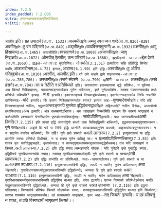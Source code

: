 ```yaml
---
index: 7.2.5
index_padded: 7.2.005
sutra: ह्य्यन्तक्षणश्वसजागृणिश्व्येदिताम्
vritti: nyasa

---
```

`अग्रहीत्` इति। ग्रह उपादाने` (धा.पा. 1533)। `अस्यमीत्` इति। `स्थमु स्वन ध्वन शब्दे`(धा.पा.826)-828) `अवमीत्` इति। `टु वम उद्गिरणे` (धा.पा.849)। `अद्यतीत्` इति। `व्ययवित्तसमुत्सर्गे` (धा.पा.1932) `अक्षणीत्` इति। `क्षणु हिंसायाम्` (धा.पा.1465) अश्वसीदिति। `श्वसप्राणने` (दा.पा.1069)। `अजागरीत्` इति। `जागृ निद्राक्षये` (धा.पा.1072)। `औनयीत् ऐलयीत्` `ऊन परिहाणे` (धा.पा.1888), झ्र्परिहरणे--धा।पा।ट `ईल प्रेरणे` (धा.पा.1660), झ्र्`इल`--धा।पा।ट चुरादिणिच्। `नोनयति` (3.1.51) इत्यादिना चङि प्रतिषिद्धे सिजेव भवति, `आडजादीनाम्` (6.4.72) इत्याट्, `आटश्च` (6.1.90) इति वृद्धिः। `अश्वयीत्` इति। `टु ओश्यि गतिवृद्द्योः` (धा.पा.1010)। `अरगीत्, अलगीत् इति। `रगे लगे सङ्गे झ्र्रगे शङ्कायाम्--धा।पा।ट (धा.पा.785,786)। `अस्थागीत्` इति। `स्थगे संवरणे` (धा.पा.790) झ्र्`ष्टगे`--धा।पा।ट `अकखीत्` इति। `कखे हसने` (धा.पा.784)।
`सा च नेटीति न प्रतिषिध्यते` इति। अनन्तराया हलन्तक्षणाया वृद्धेः प्रतिषेधः, न पूर्वस्याः। अथ किमर्थं णिश्विग्रहणम्, यावतान्तरङ्गत्वादेवात्र गुणेन भवितव्यम्, कृते गुणेऽयादेशेन, ततश्च यकारान्तत्वादेव तथोः प्रतिषेधो भविष्यति? इत्याह--`न च` इत्यादि। इदमन्तरङ्गत्वं सिच्यभ्युपेत्योक्तम्। इदानीमन्तरङ्गत्वमेव सिचि नास्तीति दर्शयितमाह--`यदि` इत्यादि। किं कारणं णिश्विग्रहणमनर्थकं स्यात्? इत्यात आह--`गुणायादेशयोः` इति। यदि तर्हि सिच्यन्तरङ्गत्वं नास्ति, यदुक्तं `अन्तरङ्गमपि गुणमेषा वृद्धिर्वचनाद्वाधते` इति तद्विरुध्यते? नास्ति विरोधः, अध्यारोप्यो तथाभिधानात्।
`अथ` इत्यादि। अत्र वक्ष्यमाणोऽभिप्रायः। अथ जागृग्रहणं किमर्थमिति पृष्टस्य किं कारणं जागृग्रहणं न कर्त्तव्यमिति प्रश्नावसरे येनाभिप्रायेण पृष्टवांस्तमाविष्कर्त्तुमाह--`जाग्रोऽविचिण्` इत्यादि। यथा जागरयतीत्यादौ `अचो ञ्णिति` (7.2.115) इति प्राप्तां वृद्धिं जागर्त्तर्गुणो बाधते तथा सिचिवृद्धिमपि बाधिध्यते, वृद्ध्यपवादत्वाद्गुणशास्त्रसय। `गृणे कत` इत्यादि। अकृते हि गणे या सिचि वृद्धिः प्राप्नोति सापवादत्वाद्गुणेन बाध्यते; अकृतार्थत्वाद्गुणशास्त्रस्य। न च साऽनेन वचनेन बाधिष्यते; किं तर्हि? गुणे कृते रपरत्वे च `अतो ल्रान्तस्य` (7.2.2) इत्युत्तरकालं या वृद्धि प्राप्नोति तस्याः प्रतिषेधो विधीयते, न च शक्या गुणेन बाधितुं सा। न हि `जाग्रोऽविचिण्णल्ङित्सु` (7.3.85) इति शास्त्रं पुनः प्रवर्त्तितुमुत्सहते; कृतार्थत्वात्। न चान्यद्गुणलक्षणमस्त्युत्तरकालवृद्धेर्बाधकम्। तत्र यदि जागग्रहणं न क्रियते, `अतो ल्रान्तस्य` (7.2.2) इति वृद्धि स्यात्।
`अथ` इत्यादि चोदकः। यदि गुणेऽपि कृते पुनर्वृद्धिः स्यात्, वृद्धिविषये गुणविधानमनर्थकं स्यात्। तस्मात् गुणविधानसामर्थ्याद्यापि गुणे कृते रपरत्वे च पश्चात् `अतो ल्रान्तस्य` (7.2.2) इति वृद्धिः प्राप्नोति सा प्रतिषिध्यते, यथा--जागरयतीत्यत्र। गुणे कृते रपरत्वे च या प्राप्नोति `अत उपधायाः` (7.2.116) इत्युत्तरकालभादिनी वृद्धिः, साऽपि न भवति; गुणेन बाधितत्वात्। `तथा च` इत्यादि। गुणाविधानसामर्थ्यादुत्तरकालभाविन्यपि वृद्धिर्बाध्यते; अन्यथा हि गूणे कृते रपरत्वे च `अत उपधायाः` (7.1.116) इत्युत्तरकालभाविनी वृद्धिः, साऽपि न भवति; गणेन बाधितत्वात्। `तथा च` इत्यादि। गुणविधानसामर्थ्यादुतरकालभाविन्यपि वृद्धिर्गुणेन बाध्यत इति, तदेव द्रढयति। एवञ्च चिण्णलोः प्रतिषेधोऽर्थवान् भवति यद्युत्तरकालभाविन्यपि वृद्धिर्बाध्यते; अन्यथा हि गुणे कृते रपरत्वे च `अत उपधायाः` (7.2.116) इति वृद्ध्या भवितव्यम्। चिण्णलोर्यः प्रतिषेधः क्रियते सोऽनर्थकः स्यात्। तस्मादुत्तरकालभाविन्यपि वृद्धिर्गुणेन बाध्यत इति स्थिमेतत्। ततश्च शक्यमेव जागृग्रहणमकर्त्तम्। एवं प्रत्याख्याते जागृग्रहणे, इतर आह--`तत् क्रियते` इत्यादि। य एवं प्रतिपत्तुं न शक्तः, तं प्रति विस्पष्टार्थं जागृग्रहणं क्रियते।।